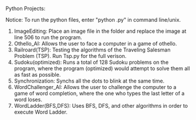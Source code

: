 Python Projects:

Notice: To run the python files,  enter "python .py" in command line/unix.
1. ImageEditing: Place an image file in the folder and replace the image at line 506 to run the program.
2. Othello_AI: Allows the user to face a computer in a game of othello.
3. Railroard(TSP): Testing the algorithms of the Traveling Salesman Problem (TSP). Run Tsp.py for the full verison.
4. Sudoku(optimized): Runs a total of 128 Sudoku problems on the program, where the program (optimized) would attempt to solve them all as fast as possible.
5. Synchronization: Synchs all the dots to blink at the same time.
6. WordChallenger_AI: Allows the user to challenge the computer to a game of word completion, where the one who types the last letter of a word loses.
7. WordLadder(BFS,DFS): Uses BFS, DFS, and other algorithms in order to execute Word Ladder.

